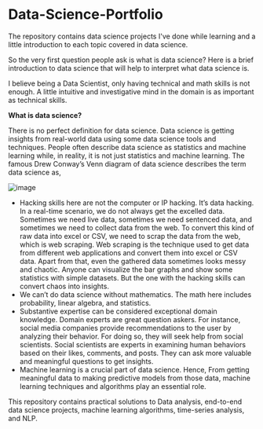 # Data-Science-Portfolio
The repository contains data science projects I've done while learning and a little introduction to each topic covered in data science.

So the very first question people ask is what is data science? Here is a brief introduction to data science that will help to interpret what data science is.

I believe being a Data Scientist, only having technical and math skills is not enough. A little intuitive and investigative mind in the domain is as important as technical skills.

**What is data science?**

There is no perfect definition for data science. Data science is getting insights from real-world data using
some data science tools and techniques. People often describe data science as statistics and machine learning 
while, in reality, it is not just statistics and machine learning. The famous Drew Conway’s Venn diagram of
data science describes the term data science as,
	
![image](https://user-images.githubusercontent.com/56231883/177918913-823587f0-fc55-4eca-a942-28510c820dc3.png)

- Hacking skills here are not the computer or IP hacking. It’s data hacking. In a real-time scenario, we do not always get the excelled data. Sometimes we need live data, sometimes we need sentenced data, and sometimes we need to collect data from the web. To convert this kind of raw data into excel or CSV, we need to scrap the data from the web, which is web scraping. Web scraping is the technique used to get data from different web applications and convert them into excel or CSV data. Apart from that, even the gathered data sometimes looks messy and chaotic. Anyone can visualize the bar graphs and show some statistics with simple datasets. But the one with the hacking skills can convert chaos into insights.
- We can’t do data science without mathematics. The math here includes probability, linear algebra, and statistics.
- Substantive expertise can be considered exceptional domain knowledge. Domain experts are great question askers. For instance, social media companies provide recommendations to the user by analyzing their behavior. For doing so, they will seek help from social scientists. Social scientists are experts in examining human behaviors based on their likes, comments, and posts. They can ask more valuable and meaningful questions to get insights.
- Machine learning is a crucial part of data science. Hence, From getting meaningful data to making predictive models from those data, machine learning techniques and algorithms play an essential role.

This repository contains practical solutions to Data analysis, end-to-end data science projects, machine learning algorithms, time-series analysis, and NLP.
